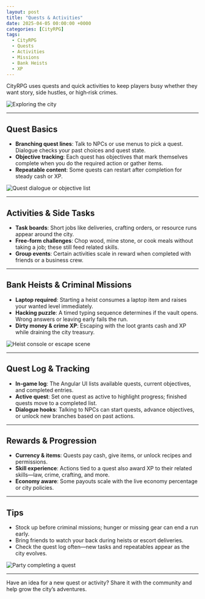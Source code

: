 ```yaml
---
layout: post
title: "Quests & Activities"
date: 2025-04-05 00:00:00 +0000
categories: [CityRPG]
tags:
  - CityRPG
  - Quests
  - Activities
  - Missions
  - Bank Heists
  - XP
---
```


CityRPG uses quests and quick activities to keep players busy whether they want story, side hustles, or high‑risk crimes.

![Exploring the city](https://placehold.co/600x400?text=Placeholder&format=svg)

---

## Quest Basics

- **Branching quest lines**: Talk to NPCs or use menus to pick a quest. Dialogue checks your past choices and quest state.
- **Objective tracking**: Each quest has objectives that mark themselves complete when you do the required action or gather items.
- **Repeatable content**: Some quests can restart after completion for steady cash or XP.

![Quest dialogue or objective list](https://placehold.co/600x400?text=Placeholder&format=svg)

---

## Activities & Side Tasks

- **Task boards**: Short jobs like deliveries, crafting orders, or resource runs appear around the city.
- **Free‑form challenges**: Chop wood, mine stone, or cook meals without taking a job; these still feed related skills.
- **Group events**: Certain activities scale in reward when completed with friends or a business crew.

---

## Bank Heists & Criminal Missions

- **Laptop required**: Starting a heist consumes a laptop item and raises your wanted level immediately.
- **Hacking puzzle**: A timed typing sequence determines if the vault opens. Wrong answers or leaving early fails the run.
- **Dirty money & crime XP**: Escaping with the loot grants cash and XP while draining the city treasury.

![Heist console or escape scene](https://placehold.co/600x400?text=Placeholder&format=svg)

---

## Quest Log & Tracking

- **In‑game log**: The Angular UI lists available quests, current objectives, and completed entries.
- **Active quest**: Set one quest as active to highlight progress; finished quests move to a completed list.
- **Dialogue hooks**: Talking to NPCs can start quests, advance objectives, or unlock new branches based on past actions.

---

## Rewards & Progression

- **Currency & items**: Quests pay cash, give items, or unlock recipes and permissions.
- **Skill experience**: Actions tied to a quest also award XP to their related skills—law, crime, crafting, and more.
- **Economy aware**: Some payouts scale with the live economy percentage or city policies.

---

## Tips

- Stock up before criminal missions; hunger or missing gear can end a run early.
- Bring friends to watch your back during heists or escort deliveries.
- Check the quest log often—new tasks and repeatables appear as the city evolves.

![Party completing a quest](https://placehold.co/600x400?text=Placeholder&format=svg)

---

Have an idea for a new quest or activity? Share it with the community and help grow the city’s adventures.

